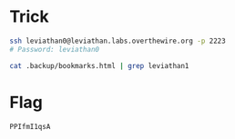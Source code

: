 # Trick

```bash
ssh leviathan0@leviathan.labs.overthewire.org -p 2223
# Password: leviathan0

cat .backup/bookmarks.html | grep leviathan1
```

# Flag

```
PPIfmI1qsA
```
